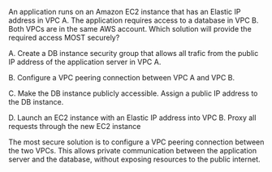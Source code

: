 An application runs on an Amazon EC2 instance that has an Elastic IP address in VPC 
A. The application requires access to a database in VPC 
B. Both VPCs are in the same AWS account. Which solution will provide the required access MOST securely? 

A. Create a DB instance security group that allows all trafic from the public IP address of the application server in VPC A. 

B. Configure a VPC peering connection between VPC A and VPC B. 

C. Make the DB instance publicly accessible. Assign a public IP address to the DB instance. 

D. Launch an EC2 instance with an Elastic IP address into VPC B. Proxy all requests through the new EC2 instance

The most secure solution is to configure a VPC peering connection between the two VPCs. This allows private communication between the application server and the database, without exposing resources to the public internet.